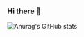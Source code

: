 ### Hi there 👋

![Anurag's GitHub stats](https://github-readme-stats.vercel.app/api?username=donggi-lee-bit&show_icons=true&theme=radical)


<!--
**donggi-lee-bit/donggi-lee-bit** is a ✨ _special_ ✨ repository because its `README.md` (this file) appears on your GitHub profile.

Here are some ideas to get you started:

- 🔭 I’m currently working on ...
- 🌱 I’m currently learning ...
- 👯 I’m looking to collaborate on ...
- 🤔 I’m looking for help with ...
- 💬 Ask me about ...
- 📫 How to reach me: ...
- 😄 Pronouns: ...
- ⚡ Fun fact: ...
-->
